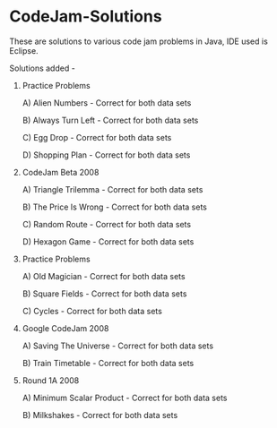 # CodeJam-Solutions

These are solutions to various code jam problems in Java, IDE used is Eclipse.

Solutions added -

1) Practice Problems

    A) Alien Numbers - Correct for both data sets

    B) Always Turn Left - Correct for both data sets

    C) Egg Drop - Correct for both data sets

    D) Shopping Plan - Correct for both data sets

2) CodeJam Beta 2008

    A) Triangle Trilemma - Correct for both data sets
    
    B) The Price Is Wrong - Correct for both data sets
    
    C) Random Route - Correct for both data sets
    
    D) Hexagon Game - Correct for both data sets

3) Practice Problems

    A) Old Magician - Correct for both data sets
    
    B) Square Fields - Correct for both data sets
    
    C) Cycles - Correct for both data sets
	
4) Google CodeJam 2008

	A) Saving The Universe - Correct for both data sets
    
    B) Train Timetable - Correct for both data sets

5) Round 1A 2008

    A) Minimum Scalar Product - Correct for both data sets
    
    B) Milkshakes - Correct for both data sets
